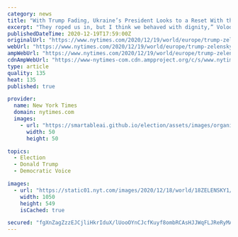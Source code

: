 ```yaml
---
category: news
title: "With Trump Fading, Ukraine’s President Looks to a Reset With the U.S."
excerpt: "They roped us in, but I think we behaved with dignity,” Volodymyr Zelensky said of his encounter with American politics."
publishedDateTime: 2020-12-19T17:59:00Z
originalUrl: "https://www.nytimes.com/2020/12/19/world/europe/trump-zelensky-biden-ukraine.html"
webUrl: "https://www.nytimes.com/2020/12/19/world/europe/trump-zelensky-biden-ukraine.html"
ampWebUrl: "https://www.nytimes.com/2020/12/19/world/europe/trump-zelensky-biden-ukraine.amp.html"
cdnAmpWebUrl: "https://www-nytimes-com.cdn.ampproject.org/c/s/www.nytimes.com/2020/12/19/world/europe/trump-zelensky-biden-ukraine.amp.html"
type: article
quality: 135
heat: 135
published: true

provider:
  name: New York Times
  domain: nytimes.com
  images:
    - url: "https://smartableai.github.io/election/assets/images/organizations/nytimes.com-50x50.jpg"
      width: 50
      height: 50

topics:
  - Election
  - Donald Trump
  - Democratic Voice

images:
  - url: "https://static01.nyt.com/images/2020/12/18/world/18ZELENSKY1/18ZELENSKY1-facebookJumbo.jpg"
    width: 1050
    height: 549
    isCached: true

secured: "fgXnZagZzzEJCjliHkrIduX/lUooOYnCJcfKuyf8ombRCAsHJJWqFLJReRyMAJhL645Y26ZiugDlX7P0kdzotjGATW7CB/MExluMgL6I/guKJgiQ7NC73FN75NjDjCSftMkiZ0ppNae27kX0+X0GRzaCcMjsJhRpyywsnya73x/XLELtcacvPVhpUa3aQSPXiCMhaKm7JYTcrCIpS6nKkj3nItH4AV6bqobDdoKU/1R9LBoaWrq0b4e3S1Iqv0cnp0dtQXcsz0ddpS5PEwFSl1Gl6BVW0ctgng1XKC2RdH5KNHVug490V5+S84xKyzefrock8WGCrLbHC3qi6zwYcYvoUpVPaRLgvWPnlLFnVLs=;T6W67TimedrQpJmSKb5b5g=="
---
```


